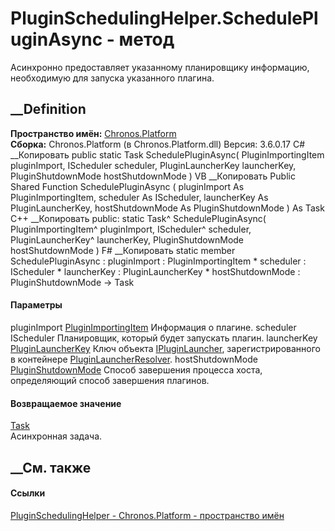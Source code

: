 # PluginSchedulingHelper.SchedulePluginAsync - метод
Асинхронно предоставляет указанному планировщику информацию, необходимую для
запуска указанного плагина.
## __Definition
 **Пространство имён:** [Chronos.Platform](N_Chronos_Platform.htm)  
 **Сборка:** Chronos.Platform (в Chronos.Platform.dll) Версия: 3.6.0.17
C# __Копировать
     public static Task SchedulePluginAsync(
    	PluginImportingItem pluginImport,
    	IScheduler scheduler,
    	PluginLauncherKey launcherKey,
    	PluginShutdownMode hostShutdownMode
    )
VB __Копировать
     Public Shared Function SchedulePluginAsync ( 
    	pluginImport As PluginImportingItem,
    	scheduler As IScheduler,
    	launcherKey As PluginLauncherKey,
    	hostShutdownMode As PluginShutdownMode
    ) As Task
C++ __Копировать
     public:
    static Task^ SchedulePluginAsync(
    	PluginImportingItem^ pluginImport, 
    	IScheduler^ scheduler, 
    	PluginLauncherKey^ launcherKey, 
    	PluginShutdownMode hostShutdownMode
    )
F# __Копировать
     static member SchedulePluginAsync : 
            pluginImport : PluginImportingItem * 
            scheduler : IScheduler * 
            launcherKey : PluginLauncherKey * 
            hostShutdownMode : PluginShutdownMode -> Task 
#### Параметры
pluginImport
[PluginImportingItem](T_Chronos_Platform_Scheduling_PluginImportingItem.htm)
    Информация о плагине.
scheduler IScheduler
    Планировщик, который будет запускать плагин.
launcherKey
[PluginLauncherKey](T_Chronos_Platform_Scheduling_PluginLauncherKey.htm)
     Ключ объекта [IPluginLauncher](T_Chronos_Platform_Scheduling_IPluginLauncher.htm), зарегистрированного в контейнере [PluginLauncherResolver](T_Chronos_Platform_Scheduling_PluginLauncherResolver.htm). 
hostShutdownMode
[PluginShutdownMode](T_Chronos_Platform_Scheduling_PluginShutdownMode.htm)
     Способ завершения процесса хоста, определяющий способ завершения плагинов. 
#### Возвращаемое значение
[Task](https://learn.microsoft.com/dotnet/api/system.threading.tasks.task)  
Асинхронная задача.
##  __См. также
#### Ссылки
[PluginSchedulingHelper - ](T_Chronos_Platform_PluginSchedulingHelper.htm)
[Chronos.Platform - пространство имён](N_Chronos_Platform.htm)
